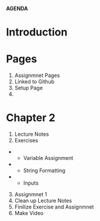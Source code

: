 **AGENDA**
# Introduction

# Pages
1. Assignmnet Pages
2. Linked to Github
3. Setup Page
4.
 
# Chapter 2
1. Lecture Notes
2. Exercises 
- - Variable Assignment 
- - String Formatting
- - Inputs
3. Assignmnet 1
4. Clean up Lecture Notes
5. Finilize Exercise and Assignmnet
6. Make Video 


